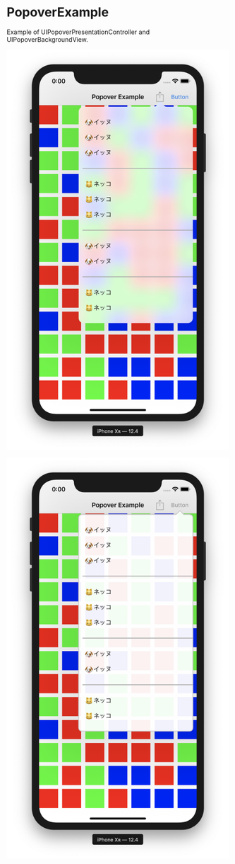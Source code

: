 # PopoverExample

Example of UIPopoverPresentationController and UIPopoverBackgroundView.

![Popover 1](misc/popover1.png)

![Popover 2](misc/popover2.png)
